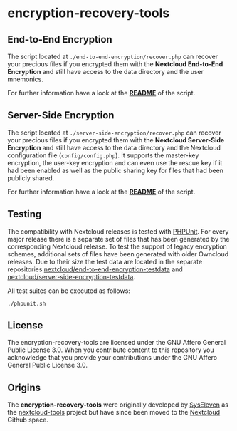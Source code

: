 # encryption-recovery-tools

## End-to-End Encryption

The script located at `./end-to-end-encryption/recover.php` can recover your precious files if you encrypted them with the **Nextcloud End-to-End Encryption** and still have access to the data directory and the user mnemonics.

For further information have a look at the [**README**](./end-to-end-encryption/README.md) of the script.

## Server-Side Encryption

The script located at `./server-side-encryption/recover.php` can recover your precious files if you encrypted them with the **Nextcloud Server-Side Encryption** and still have access to the data directory and the Nextcloud configuration file (`config/config.php`).
It supports the master-key encryption, the user-key encryption and can even use the rescue key if it had been enabled as well as the public sharing key for files that had been publicly shared.

For further information have a look at the [**README**](./server-side-encryption/README.md) of the script.

## Testing

The compatibility with Nextcloud releases is tested with [PHPUnit](https://phpunit.de).
For every major release there is a separate set of files that has been generated by the corresponding Nextcloud release.
To test the support of legacy encryption schemes, additional sets of files have been generated with older Owncloud releases.
Due to their size the test data are located in the separate repositories [nextcloud/end-to-end-encryption-testdata](https://github.com/nextcloud/end-to-end-encryption-testdata) and [nextcloud/server-side-encryption-testdata](https://github.com/nextcloud/server-side-encryption-testdata).

All test suites can be executed as follows:

```
./phpunit.sh
```

## License

The encryption-recovery-tools are licensed under the GNU Affero General Public License 3.0.
When you contribute content to this repository you acknowledge that you provide your contributions under the GNU Affero General Public License 3.0.

## Origins

The **encryption-recovery-tools** were originally developed by [SysEleven](https://www.syseleven.de/) as the [nextcloud-tools](https://github.com/syseleven/nextcloud-tools) project but have since been moved to the [Nextcloud](https://nextcloud.com) Github space.
